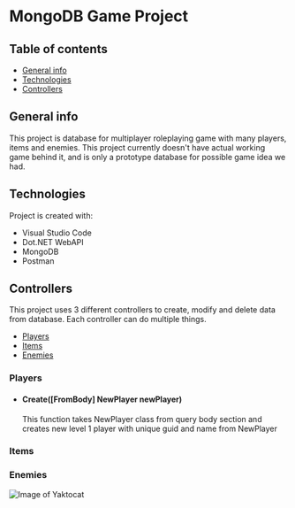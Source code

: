 # MongoDB Game Project

## Table of contents
* [General info](#general-info)
* [Technologies](#technologies)
* [Controllers](#controllers)

## General info
This project is database for multiplayer roleplaying game with many players, items and enemies. This project currently doesn't have actual working game behind it, and is only a prototype database for possible game idea we had.
	
## Technologies
Project is created with:
* Visual Studio Code
* Dot.NET WebAPI
* MongoDB
* Postman

## Controllers
This project uses 3 different controllers to create, modify and delete data from database. Each controller can do multiple things.
* [Players](#players)
* [Items](#items)
* [Enemies](#enemies)

### Players
* #### Create([FromBody] NewPlayer newPlayer)
	This function takes NewPlayer class from query body section and creates new level 1 player with unique guid and name from NewPlayer
### Items


### Enemies


![Image of Yaktocat](https://octodex.github.com/images/yaktocat.png)
